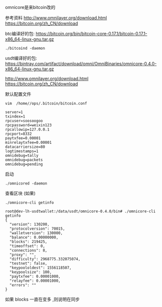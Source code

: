 omnicore是来bitcoin改的

参考资料
http://www.omnilayer.org/download.html
https://bitcoin.org/zh_CN/download



btc编译好的包:
https://bitcoin.org/bin/bitcoin-core-0.17.1/bitcoin-0.17.1-x86_64-linux-gnu.tar.gz



```
./bitcoind -daemon
```




usdt编译好的包:
https://bintray.com/artifact/download/omni/OmniBinaries/omnicore-0.4.0-x86_64-linux-gnu.tar.gz





<http://www.omnilayer.org/download.html>
<https://bitcoin.org/zh_CN/download>



默认配置文件

```shell
vim  /home//ops/.bitcoin/bitcoin.conf
```



```shell
server=1  
txindex=1 
rpcuser=soosoogoo
rpcpassword=weixin123
rpcallowip=127.0.0.1 
rpcport=8332
paytxfee=0.00001
minrelaytxfee=0.00001
datacarriersize=80
logtimestamps=1
omnidebug=tally  
omnidebug=packets
omnidebug=pending
```



启动

```
./omnicored -daemon
```



查看区块 (如果)

```shell
./omnicore-cli getinfo 
```

```shell
root@dev-lh-usdtwallet:/data/usdt/omnicore-0.4.0/bin# ./omnicore-cli getinfo 
{
  "version": 130200,
  "protocolversion": 70015,
  "walletversion": 130000,
  "balance": 0.00000000,
  "blocks": 219425,
  "timeoffset": 0,
  "connections": 8,
  "proxy": "",
  "difficulty": 2968775.332075074,
  "testnet": false,
  "keypoololdest": 1556118507,
  "keypoolsize": 100,
  "paytxfee": 0.00001000,
  "relayfee": 0.00001000,
  "errors": ""
}
```



如果 blocks 一直在变多 ,则说明在同步